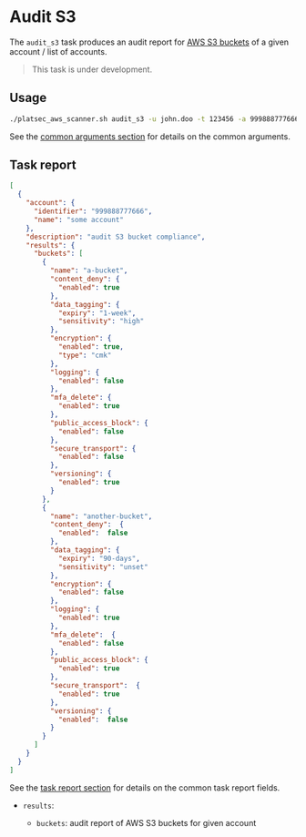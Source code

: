 # Audit S3

The `audit_s3` task produces an audit report for [AWS S3 buckets][aws-s3-bucket] of a given account / list of accounts.

> This task is under development.

## Usage

```sh
./platsec_aws_scanner.sh audit_s3 -u john.doo -t 123456 -a 999888777666
```

See the [common arguments section](../usage.md#common-arguments) for details on the common arguments.

## Task report

```json
[
  {
    "account": {
      "identifier": "999888777666",
      "name": "some account"
    },
    "description": "audit S3 bucket compliance",
    "results": {
      "buckets": [
        {
          "name": "a-bucket",
          "content_deny": {
            "enabled": true
          },
          "data_tagging": {
            "expiry": "1-week",
            "sensitivity": "high"
          },
          "encryption": {
            "enabled": true,
            "type": "cmk"
          },
          "logging": {
            "enabled": false
          },
          "mfa_delete": {
            "enabled": true
          },
          "public_access_block": {
            "enabled": false
          },
          "secure_transport": {
            "enabled": false
          },
          "versioning": {
            "enabled": true
          }
        },
        {
          "name": "another-bucket",
          "content_deny":  {
            "enabled":  false
          },
          "data_tagging": {
            "expiry": "90-days",
            "sensitivity": "unset"
          },
          "encryption": {
            "enabled": false
          },
          "logging": {
            "enabled": true
          },
          "mfa_delete":  {
            "enabled": false
          },
          "public_access_block": {
            "enabled": true
          },
          "secure_transport":  {
            "enabled": true
          },
          "versioning": {
            "enabled":  false
          }
        }
      ]
    }
  }
]
```

See the [task report section](../usage.md#task-report) for details on the common task report fields.

- `results`:

  - `buckets`: audit report of AWS S3 buckets for given account

[aws-s3-bucket]: https://docs.aws.amazon.com/AmazonS3/latest/userguide/Welcome.html#BasicsBucket
